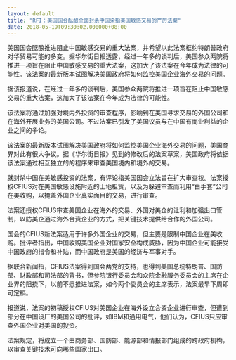 ```yaml
---
layout: default
title: "RFI：美国国会酝酿全面封杀中国染指美国敏感交易的严厉法案"
date: 2018-05-19T09:30:02.000000+08:00
---
```


美国国会酝酿推进阻止中国敏感交易的重大法案，并希望以此法案框约特朗普政府对华贸易可能的多变。据华尔街日报透露，经过一年多的谈判后，美国参众两院将推进一项旨在阻止中国敏感交易的重大法案，这加大了该法案在今年成为法律的可能性。该法案的最新版本试图解决美国政府将如何监控美国企业海外交易的问题。

据该报道说，在经过一年多的谈判后，美国参众两院将推进一项旨在阻止中国敏感交易的重大法案，这加大了该法案在今年成为法律的可能性。

该法案将通过加强对境内外投资的审查程序，影响到在美国寻求交易的外国公司和在海外开展业务的美国公司。不过法案已引发了美国议员与在中国有商业利益的企业之间的争论。

该法案的最新版本试图解决美国政府将如何监控美国企业海外交易的问题，美国商界对此有很大争议。据《华尔街日报》见到的修改后的法案草案，美国政府将依据该法案通过相互独立的的程序来审查美国境内和境外的交易。

就封杀中国在美敏感投资的法案，有评论指美国国会立法旨在扩大审查权。法案授权CFIUS对在美国敏感设施附近的土地租赁，以及为躲避审查而利用“白手套”公司在美收购，以掩盖外国企业真实面目的交易，进行审查。

法案还授权CFIUS审查美国企业在海外的交易、外国对美企的让利和加强出口管制，以防美企通过海外合资企业的方式，把关键技术提供给合作的外国公司。

国会的CFIUS新法案适用于许多外国企业的交易，但主要是限制中国企业在美收购。批评者指出，中国收购美国企业对国家安全构成威胁，因为中国企业可能接受中国政府的指令和补贴，而中国政府是美国的经济与军事对手。

据联合新闻指，CFIUS法案得到国会两党的支持，也得到美国总统特朗普、国防部、财政部和司法部的背书，但参院银行委员会和众院金融服务委员会的主席在企业界的阻挠下，以前不愿推进法案，如今两个委员会的主席表示，法案最早下周即可定稿。

报道说，法案的初稿授权CFIUS对美国企业在海外设立合资企业进行审查，但遭到部分在中国设厂的美国公司的批评，如IBM和通用电气，他们认为，CFIUS只应审查外国企业对美国的投资。

法案规定，将成立一个由商务部、国防部、能源部和情报部门组成的跨政府机构，以审查关键技术可向哪些国家出口。

